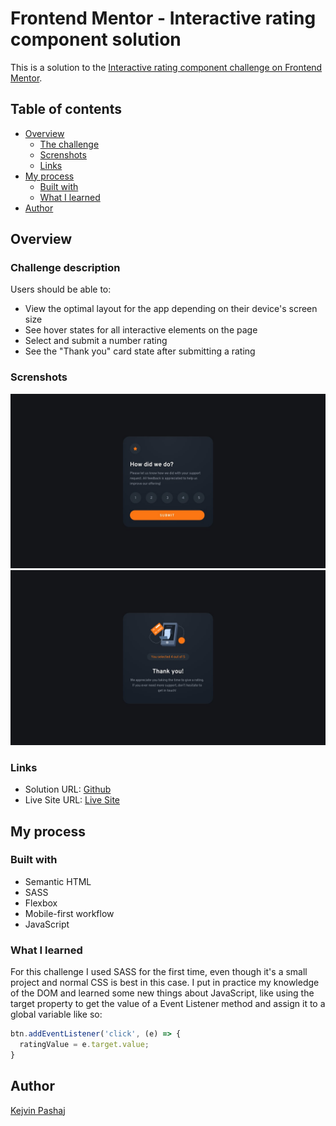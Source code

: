 # Frontend Mentor - Interactive rating component solution

This is a solution to the [Interactive rating component challenge on Frontend Mentor](https://www.frontendmentor.io/challenges/interactive-rating-component-koxpeBUmI). 

## Table of contents

- [Overview](#overview)
  - [The challenge](#the-challenge)
  - [Screnshots](#screnshots)
  - [Links](#links)
- [My process](#my-process)
  - [Built with](#built-with)
  - [What I learned](#what-i-learned)
- [Author](#author)

## Overview

### Challenge description

Users should be able to:

- View the optimal layout for the app depending on their device's screen size
- See hover states for all interactive elements on the page
- Select and submit a number rating
- See the "Thank you" card state after submitting a rating

### Screnshots

![Desktop Design](/screenshots/desktop-design.jpg)
![Thank you state](/screenshots/desktop-thank-you-state.jpg)


### Links

- Solution URL: [Github](https://github.com/Kevin27j/interactive-rating-component)
- Live Site URL: [Live Site](https://kevin27j.github.io/interactive-rating-component/)

## My process

### Built with

- Semantic HTML
- SASS
- Flexbox
- Mobile-first workflow
- JavaScript

### What I learned

For this challenge I used SASS for the first time, even though it's a small project and normal CSS is best in this case.
I put in practice my knowledge of the DOM and learned some new things about JavaScript, like using the target property to get the value of a Event Listener method and assign it to a global variable like so:

```js
btn.addEventListener('click', (e) => {
  ratingValue = e.target.value;
}
```

## Author

[Kejvin Pashaj](https://github.com/Kevin27j)
